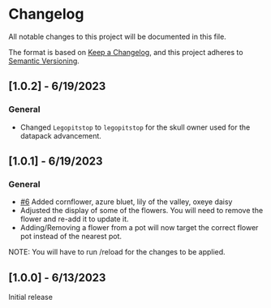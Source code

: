# Changelog

All notable changes to this project will be documented in this file.

The format is based on [Keep a Changelog](https://keepachangelog.com/en/1.0.0/), and this project adheres to [Semantic Versioning](https://semver.org/spec/v2.0.0.html).

## [1.0.2] - 6/19/2023
### General
- Changed `Legopitstop` to `legopitstop` for the skull owner used for the datapack advancement.

## [1.0.1] - 6/19/2023
### General
- [#6](https://github.com/legopitstop/Datapacks/issues/6) Added cornflower, azure bluet, lily of the valley, oxeye daisy
- Adjusted the display of some of the flowers. You will need to remove the flower and re-add it to update it.
- Adding/Removing a flower from a pot will now target the correct flower pot instead of the nearest pot.

NOTE: You will have to run /reload for the changes to be applied.

## [1.0.0] - 6/13/2023

Initial release